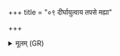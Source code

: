 +++
title = "०९ दीर्घायुत्वाय तपसे मह्या"

+++
<details><summary>मूलम् (GR)</summary>

+++(PSK 20.54.9)+++दीर्घायुत्वाय तपसे  
मह्या अरिष्टतातये ।  
सुपर्णो मह्यम् अब्रवीद्  
एतद् उत्सक्तभेषजम्  
एतत् पुलिशभेषजम् ॥
</details>